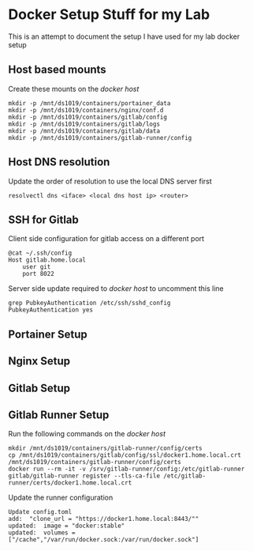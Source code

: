 # Docker Setup Stuff for my Lab

This is an attempt to document the setup I have used for my lab docker setup

## Host based mounts

Create these mounts on the *docker host*
```
mkdir -p /mnt/ds1019/containers/portainer_data
mkdir -p /mnt/ds1019/containers/nginx/conf.d
mkdir -p /mnt/ds1019/containers/gitlab/config
mkdir -p /mnt/ds1019/containers/gitlab/logs
mkdir -p /mnt/ds1019/containers/gitlab/data
mkdir -p /mnt/ds1019/containers/gitlab-runner/config
```

## Host DNS resolution

Update the order of resolution to use the local DNS server first
```
resolvectl dns <iface> <local dns host ip> <router>
```

## SSH for Gitlab

Client side configuration for gitlab access on a different port
```
@cat ~/.ssh/config
Host gitlab.home.local
    user git
    port 8022
```

Server side update required to *docker host* to uncomment this line
```
grep PubkeyAuthentication /etc/ssh/sshd_config
PubkeyAuthentication yes
```

## Portainer Setup

## Nginx Setup

## Gitlab Setup

## Gitlab Runner Setup

Run the following commands on the *docker host*
```
mkdir /mnt/ds1019/containers/gitlab-runner/config/certs
cp /mnt/ds1019/containers/gitlab/config/ssl/docker1.home.local.crt /mnt/ds1019/containers/gitlab-runner/config/certs
docker run --rm -it -v /srv/gitlab-runner/config:/etc/gitlab-runner gitlab/gitlab-runner register --tls-ca-file /etc/gitlab-runner/certs/docker1.home.local.crt
```

Update the runner configuration
```
Update config.toml
add:  "clone_url = "https://docker1.home.local:8443/""
updated:  image = "docker:stable"
updated:  volumes = ["/cache","/var/run/docker.sock:/var/run/docker.sock"]
```
